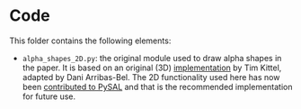 # Code

This folder contains the following elements:

- `alpha_shapes_2D.py`: the original module used to draw alpha shapes in the paper. It
  is based on an original (3D) [implementation](https://github.com/timkittel/alpha-shapes) 
  by Tim Kittel, adapted by Dani Arribas-Bel. The 2D functionality used here
  has now been [contributed to
  PySAL](https://github.com/pysal/pysal/blob/master/pysal/lib/cg/alpha_shapes.py)
  and that is the recommended implementation for future use.
